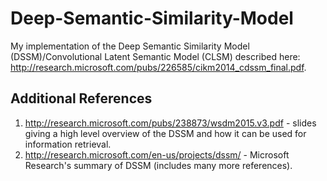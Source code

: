 # Deep-Semantic-Similarity-Model
My implementation of the Deep Semantic Similarity Model (DSSM)/Convolutional Latent Semantic Model (CLSM) described here: http://research.microsoft.com/pubs/226585/cikm2014_cdssm_final.pdf.

## Additional References
1. http://research.microsoft.com/pubs/238873/wsdm2015.v3.pdf - slides giving a high level overview of the DSSM and how it can be used for information retrieval.
2. http://research.microsoft.com/en-us/projects/dssm/ - Microsoft Research's summary of DSSM (includes many more references).

